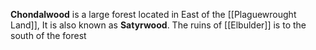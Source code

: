 **Chondalwood** is a large forest located in East of the [[Plaguewrought Land]], It is also known as **Satyrwood**. The ruins of [[Elbulder]] is to the south of the forest